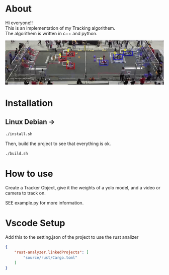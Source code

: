 # About

Hi everyone!!<br>
This is an implementation of my Tracking algorithem.<br>
The algorithem is written in c++ and python.<br>

![Example GIF](https://github.com/sagi21805/Tracker/blob/dev/assets/TrackerVid.gif)

# Installation

## Linux Debian ->

```bash
./install.sh
```
Then, build the project to see that everything is ok.

```bash
./build.sh
```

# How to use 

Create a Tracker Object, give it the weights of a yolo model, and a video or camera to track on.

SEE example.py for more information. 

# Vscode Setup

Add this to the setting.json of the project to use the rust analizer

```json
{
    "rust-analyzer.linkedProjects": [
        "source/rust/Cargo.toml"
    ]
}
```